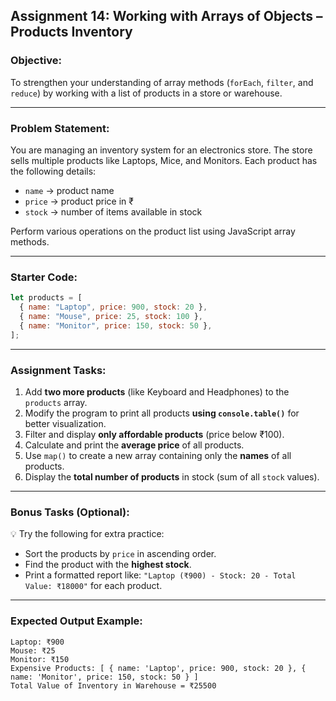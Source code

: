 ## **Assignment 14: Working with Arrays of Objects – Products Inventory**

### **Objective:**

To strengthen your understanding of array methods (`forEach`, `filter`, and `reduce`) by working with a list of products in a store or warehouse.

---

### **Problem Statement:**

You are managing an inventory system for an electronics store. The store sells multiple products like Laptops, Mice, and Monitors.
Each product has the following details:

- `name` → product name
- `price` → product price in ₹
- `stock` → number of items available in stock

Perform various operations on the product list using JavaScript array methods.

---

### **Starter Code:**

```javascript
let products = [
  { name: "Laptop", price: 900, stock: 20 },
  { name: "Mouse", price: 25, stock: 100 },
  { name: "Monitor", price: 150, stock: 50 },
];
```

---

### **Assignment Tasks:**

1. Add **two more products** (like Keyboard and Headphones) to the `products` array.
2. Modify the program to print all products **using `console.table()`** for better visualization.
3. Filter and display **only affordable products** (price below ₹100).
4. Calculate and print the **average price** of all products.
5. Use `map()` to create a new array containing only the **names** of all products.
6. Display the **total number of products** in stock (sum of all `stock` values).

---

### **Bonus Tasks (Optional):**

💡 Try the following for extra practice:

- Sort the products by `price` in ascending order.
- Find the product with the **highest stock**.
- Print a formatted report like:
  `"Laptop (₹900) - Stock: 20 - Total Value: ₹18000"` for each product.

---

### **Expected Output Example:**

```
Laptop: ₹900
Mouse: ₹25
Monitor: ₹150
Expensive Products: [ { name: 'Laptop', price: 900, stock: 20 }, { name: 'Monitor', price: 150, stock: 50 } ]
Total Value of Inventory in Warehouse = ₹25500
```
